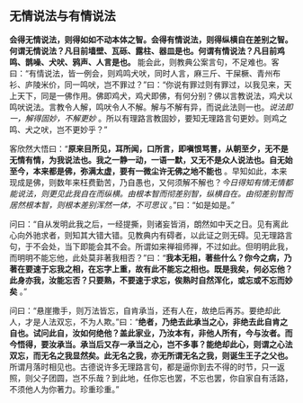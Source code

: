 ## 无情说法与有情说法

__会得无情说法，则得如如不动本体之智。会得有情说法，则得纵横自在差别之智。何谓无情说法？凡目前墙壁、瓦砾、露柱、器皿是也。何谓有情说法？凡目前鸡鸣、鹊噪、犬吠、鸦声、人言是也。__ 能会此，则教典公案言句，不足难也。客曰：“有情说法，皆一例会，则鸡鸣犬吠，同时人言，麻三斤、干屎橛、青州布衫、庐陵米价，同一鸣吠，岂不罪过？”曰：“你说有罪过则有罪过，以我见来，天上天下，同是一佛作用。佛即鸡犬，鸡犬即佛，有何分别？佛以言教说法，鸡犬以鸣吠说法。言教令人解，鸣吠令人不解。解与不解有异，而说此法则一也。*说法即一，解得固妙，不解更妙* 。所以有理路言教固妙，要知无理路言句更妙。则鸡之鸣、犬之吠，岂不更妙乎？”

客欣然大悟曰：“__原来目所见，耳所闻，口所言，即嗔恨骂詈，从朝至夕，无不是无情有情，为我说法也。我之一静一动，一语一默，又无不是众人说法也。自无始至今，本来都是佛，弥满太虚，要有一微尘许无佛之地不能也__ 。早知如此，本来现成是佛，则数年来枉费勤苦，乃自愚也，又何须解不解也？*今日得知有情无情都能说法，则更见此我自在而纵横。由根本智而彻差别智，纵横自在。由彻差别智而居然根本智，则根本差别浑然一体，不可思议* 。”曰：“如是如是。”

问曰：“自从发明此我之后，一经提撕，则诸妄皆消，朗然如中天之日。见有离此心向外驰求者，则知其大错大错。见教典内有碍者，以此证之则无碍。见无理路言句，于不会处，当下即能会其不会。所谓如来禅祖师禅，不过如此。但明明此我，而明明不能忘他，此处莫非著我相否？”曰：“__我本无相，著些什么？你今之病，乃著在要速于忘我之相，在忘字上重，故有此不能忘之相也。既是我矣，何必忘他？此身亦我，汝能忘否？只要熟，不要速于求忘，俟熟时自然浑化，或忘或不忘而妙矣__ 。”

问曰：“悬崖撒手，则万法皆忘，自肯承当，还有人在，故绝后再苏。要绝却此人，才是人法双忘，不为人欺。”曰：“__绝者，乃绝去此承当之心，非绝去此自肯之自也。试问此自，汝如何绝他？盖此家业，乃汝本有，非他人所有，今与汝者。而今悟得，要汝承当。承当后又存一承当之心，岂不多事？能绝却此心，则谓之心法双忘，而无名之我显然矣。此无名之我，亦无所谓无名之我，则诞生王子之父也。__ 所谓月落时相见也。古德说许多无理路言句，都是逼你到去不得的时节，只一返照，则父子团圆，岂不乐哉？到此地，任你忘也罢，不忘也罢，你自家自有活路，不须他人为你著力。珍重珍重。”
